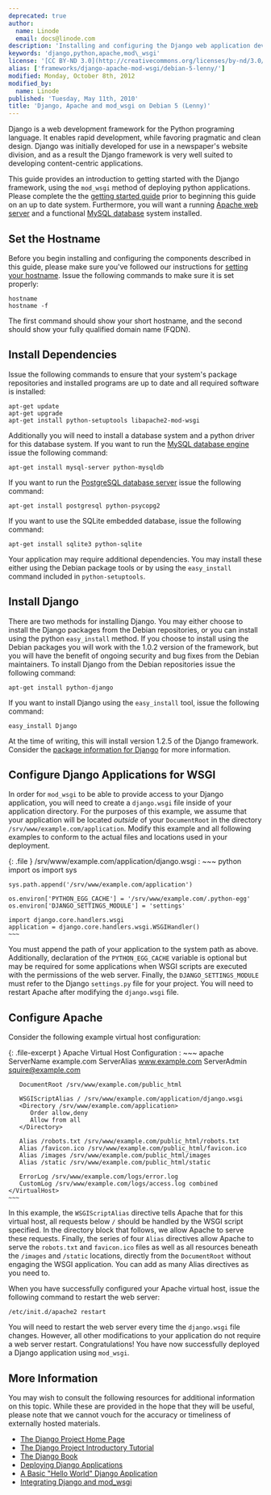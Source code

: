 ```yaml
---
deprecated: true
author:
  name: Linode
  email: docs@linode.com
description: 'Installing and configuring the Django web application development framework for Apache on Debian 5.'
keywords: 'django,python,apache,mod\_wsgi'
license: '[CC BY-ND 3.0](http://creativecommons.org/licenses/by-nd/3.0/us/)'
alias: ['frameworks/django-apache-mod-wsgi/debian-5-lenny/']
modified: Monday, October 8th, 2012
modified_by:
  name: Linode
published: 'Tuesday, May 11th, 2010'
title: 'Django, Apache and mod_wsgi on Debian 5 (Lenny)'
---
```




Django is a web development framework for the Python programing language. It enables rapid development, while favoring pragmatic and clean design. Django was initially developed for use in a newspaper's website division, and as a result the Django framework is very well suited to developing content-centric applications.

This guide provides an introduction to getting started with the Django framework, using the `mod_wsgi` method of deploying python applications. Please complete the the [getting started guide](/docs/getting-started/) prior to beginning this guide on an up to date system. Furthermore, you will want a running [Apache web server](/docs/web-servers/apache/installation/debian-5-lenny) and a functional [MySQL database](/docs/databases/mysql/debian-5-lenny) system installed.

Set the Hostname
----------------

Before you begin installing and configuring the components described in this guide, please make sure you've followed our instructions for [setting your hostname](/docs/getting-started#sph_set-the-hostname). Issue the following commands to make sure it is set properly:

    hostname
    hostname -f

The first command should show your short hostname, and the second should show your fully qualified domain name (FQDN).

Install Dependencies
--------------------

Issue the following commands to ensure that your system's package repositories and installed programs are up to date and all required software is installed:

    apt-get update
    apt-get upgrade
    apt-get install python-setuptools libapache2-mod-wsgi

Additionally you will need to install a database system and a python driver for this database system. If you want to run the [MySQL database engine](/docs/databases/mysql/debian-5-lenny) issue the following command:

    apt-get install mysql-server python-mysqldb

If you want to run the [PostgreSQL database server](/docs/databases/postgresql/debian-5-lenny) issue the following command:

    apt-get install postgresql python-psycopg2

If you want to use the SQLite embedded database, issue the following command:

    apt-get install sqlite3 python-sqlite

Your application may require additional dependencies. You may install these either using the Debian package tools or by using the `easy_install` command included in `python-setuptools`.

Install Django
--------------

There are two methods for installing Django. You may either choose to install the Django packages from the Debian repositories, or you can install using the python `easy_install` method. If you choose to install using the Debian packages you will work with the 1.0.2 version of the framework, but you will have the benefit of ongoing security and bug fixes from the Debian maintainers. To install Django from the Debian repositories issue the following command:

    apt-get install python-django 

If you want to install Django using the `easy_install` tool, issue the following command:

    easy_install Django

At the time of writing, this will install version 1.2.5 of the Django framework. Consider the [package information for Django](http://pypi.python.org/pypi/Django) for more information.

Configure Django Applications for WSGI
--------------------------------------

In order for `mod_wsgi` to be able to provide access to your Django application, you will need to create a `django.wsgi` file inside of your application directory. For the purposes of this example, we assume that your application will be located *outside* of your `DocumentRoot` in the directory `/srv/www/example.com/application`. Modify this example and all following examples to conform to the actual files and locations used in your deployment.

{: .file }
/srv/www/example.com/application/django.wsgi
:   ~~~ python
    import os
    import sys

    sys.path.append('/srv/www/example.com/application')

    os.environ['PYTHON_EGG_CACHE'] = '/srv/www/example.com/.python-egg'
    os.environ['DJANGO_SETTINGS_MODULE'] = 'settings'

    import django.core.handlers.wsgi
    application = django.core.handlers.wsgi.WSGIHandler()
    ~~~

You must append the path of your application to the system path as above. Additionally, declaration of the `PYTHON_EGG_CACHE` variable is optional but may be required for some applications when WSGI scripts are executed with the permissions of the web server. Finally, the `DJANGO_SETTINGS_MODULE` must refer to the Django `settings.py` file for your project. You will need to restart Apache after modifying the `django.wsgi` file.

Configure Apache
----------------

Consider the following example virtual host configuration:

{: .file-excerpt }
Apache Virtual Host Configuration
:   ~~~ apache
    <VirtualHost example.com:80>
       ServerName example.com
       ServerAlias www.example.com
       ServerAdmin squire@example.com

       DocumentRoot /srv/www/example.com/public_html

       WSGIScriptAlias / /srv/www/example.com/application/django.wsgi
       <Directory /srv/www/example.com/application>
          Order allow,deny
          Allow from all
       </Directory>

       Alias /robots.txt /srv/www/example.com/public_html/robots.txt
       Alias /favicon.ico /srv/www/example.com/public_html/favicon.ico
       Alias /images /srv/www/example.com/public_html/images 
       Alias /static /srv/www/example.com/public_html/static

       ErrorLog /srv/www/example.com/logs/error.log 
       CustomLog /srv/www/example.com/logs/access.log combined
    </VirtualHost>
    ~~~

In this example, the `WSGIScriptAlias` directive tells Apache that for this virtual host, all requests below `/` should be handled by the WSGI script specified. In the directory block that follows, we allow Apache to serve these requests. Finally, the series of four `Alias` directives allow Apache to serve the `robots.txt` and `favicon.ico` files as well as all resources beneath the `/images` and `/static` locations, directly from the `DocumentRoot` without engaging the WSGI application. You can add as many Alias directives as you need to.

When you have successfully configured your Apache virtual host, issue the following command to restart the web server:

    /etc/init.d/apache2 restart

You will need to restart the web server every time the `django.wsgi` file changes. However, all other modifications to your application do not require a web server restart. Congratulations! You have now successfully deployed a Django application using `mod_wsgi`.

More Information
----------------

You may wish to consult the following resources for additional information on this topic. While these are provided in the hope that they will be useful, please note that we cannot vouch for the accuracy or timeliness of externally hosted materials.

- [The Django Project Home Page](http://www.djangoproject.com/)
- [The Django Project Introductory Tutorial](http://docs.djangoproject.com/en/dev/intro/tutorial01/#intro-tutorial01)
- [The Django Book](http://www.djangobook.com/)
- [Deploying Django Applications](http://www.djangobook.com/en/2.0/chapter12/)
- [A Basic "Hello World" Django Application](http://runnable.com/UWRVp6lLuONCAABD/hello-world-in-django-for-python)
- [Integrating Django and mod\_wsgi](http://code.google.com/p/modwsgi/wiki/IntegrationWithDjango)



